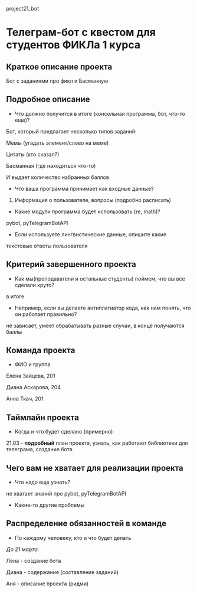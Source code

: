 project21_bot
# Телеграм-бот с квестом для студентов ФИКЛа 1 курса
## Краткое описание проекта

Бот с заданиями про фикл и Басманную


## Подробное описание
* Что должно получится в итоге (консольная программа, бот, что-то еще)?

Бот, который предлагает несколько типов заданий: 

Мемы (угадать элемент/слово на меме)

Цитаты (кто сказал?)

Басманная (где находиться что-то)

 И выдает количество набранных баллов
 
* Что ваша программа принимает как входные данные?

1) Информация о пользователе, вопросы (подробно расписать)
* Какие модули программа будет использовать (re, math)?

pybot, pyTelegramBotAPI
* Если используете лингвистические данные, опишите какие

текстовые ответы пользователя

## Критерий завершенного проекта
* Как мы(преподаватели и остальные студенты) поймем, что вы все сделали круто?

в итоге 

* Например, если вы делаете антиплагиатор кода, как нам понять, что он работает правильно?

не зависает, умеет обрабатывать разные случаи, в конце получаются баллы
## Команда проекта

* ФИО и группа 

Елена Зайцева, 201 

Диана Аскарова, 204

Анна Ткач, 201 

## Таймлайн проекта
* Когда и что будет сделано (примерно)

21.03 - **подробный** план проекта, узнать, как работают библиотеки для телеграма, создание бота

## Чего вам не хватает для реализации проекта
* Что надо еще узнать?

не хватает знаний про pybot, pyTelegramBotAPI
* Какие-то другие проблемы

## Распределение обязанностей в команде
* По каждому человеку, кто и что будет делать

*До 21 марта:*

Лена - создание бота

Диана - содержание (составление заданий)

Аня - описание проекта (ридми)
